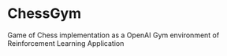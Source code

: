 # ChessGym
Game of Chess implementation as a OpenAI Gym environment of Reinforcement Learning Application 
